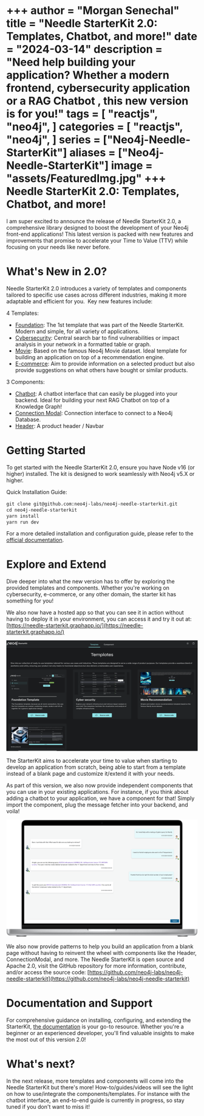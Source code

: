 +++
author = "Morgan Senechal"
title = "Needle StarterKit 2.0: Templates, Chatbot, and more!"
date = "2024-03-14"
description = "Need help building your application? Whether a modern frontend, cybersecurity application or a RAG Chatbot , this new version is for you!"
tags = [
    "reactjs",
    "neo4j",
]
categories = [
    "reactjs",
    "neo4j",
]
series = ["Neo4j-Needle-StarterKit"]
aliases = ["Neo4j-Needle-StarterKit"]
image = "assets/FeaturedImg.jpg"
+++
Needle StarterKit 2.0: Templates, Chatbot, and more!
====================================================

I am super excited to announce the release of Needle StarterKit 2.0, a comprehensive library designed to boost the development of your Neo4j front-end applications! This latest version is packed with new features and improvements that promise to accelerate your Time to Value (TTV) while focusing on your needs like never before.

What's New in 2.0?
==================

Needle StarterKit 2.0 introduces a variety of templates and components tailored to specific use cases across different industries, making it more adaptable and efficient for you. 
Key new features include:

4 Templates:

*   [Foundation](https://neo4j.com/labs/neo4j-needle-starterkit/2.0/Templates/Foundation/): The 1st template that was part of the Needle StarterKit. Modern and simple, for all variety of applications.
*   [Cybersecurity](https://neo4j.com/labs/neo4j-needle-starterkit/2.0/Templates/Cybersecurity/): Central search bar to find vulnerabilities or impact analysis in your network in a formatted table or graph.
*   [Movie](https://neo4j.com/labs/neo4j-needle-starterkit/2.0/Templates/Movie/): Based on the famous Neo4j Movie dataset. Ideal template for building an application on top of a recommendation engine.
*   [E-commerce](https://neo4j.com/labs/neo4j-needle-starterkit/2.0/Templates/Ecommerce/): Aim to provide information on a selected product but also provide suggestions on what others have bought or similar products.

3 Components:

*   [Chatbot](https://neo4j.com/labs/neo4j-needle-starterkit/2.0/Components/Chatbot/): A chatbot interface that can easily be plugged into your backend. Ideal for building your next RAG Chatbot on top of a Knowledge Graph!
*   [Connection Modal](https://neo4j.com/labs/neo4j-needle-starterkit/2.0/Components/ConnectionModal/): Connection interface to connect to a Neo4j Database.
*   [Header](https://neo4j.com/labs/neo4j-needle-starterkit/2.0/Components/Header/): A product header / Navbar

Getting Started
===============

To get started with the Needle StarterKit 2.0, ensure you have Node v16 (or higher) installed. The kit is designed to work seamlessly with Neo4j v5.X or higher.

Quick Installation Guide:

```shell
git clone git@github.com:neo4j-labs/neo4j-needle-starterkit.git
cd neo4j-needle-starterkit
yarn install
yarn run dev
```

For a more detailed installation and configuration guide, please refer to the [official documentation](https://neo4j.com/labs/neo4j-needle-starterkit/2.0/).

Explore and Extend
==================

Dive deeper into what the new version has to offer by exploring the provided templates and components. Whether you're working on cybersecurity, e-commerce, or any other domain, the starter kit has something for you!

We also now have a hosted app so that you can see it in action without having to deploy it in your environment, you can access it and try it out at: [https://needle-starterkit.graphapp.io/](https://needle-starterkit.graphapp.io/)

![needle-starterkit.graphapp.io](assets/Templates.png)

The StarterKit aims to accelerate your time to value when starting to develop an application from scratch, being able to start from a template instead of a blank page and customize it/extend it with your needs.

As part of this version, we also now provide independent components that you can use in your existing applications. For instance, if you think about adding a chatbot to your application, we have a component for that! Simply import the component, plug the message fetcher into your backend, and voila!

![Chatbot Component](assets/DesktopChatbotLight.png)

We also now provide patterns to help you build an application from a blank page without having to reinvent the wheel with components like the Header, ConnectionModal, and more.
The Needle StarterKit is open source and Apache 2.0, visit the GitHub repository for more information, contribute, and/or access the source code: [https://github.com/neo4j-labs/neo4j-needle-starterkit](https://github.com/neo4j-labs/neo4j-needle-starterkit)

Documentation and Support
=========================

For comprehensive guidance on installing, configuring, and extending the StarterKit, [the documentation](https://neo4j.com/labs/neo4j-needle-starterkit/2.0/) is your go-to resource. Whether you're a beginner or an experienced developer, you'll find valuable insights to make the most out of this version 2.0!

What's next?
============

In the next release, more templates and components will come into the Needle StarterKit but there's more!
How-to/guides/videos will see the light on how to use/integrate the components/templates. For instance with the chatbot interface, an end-to-end guide is currently in progress, so stay tuned if you don't want to miss it!